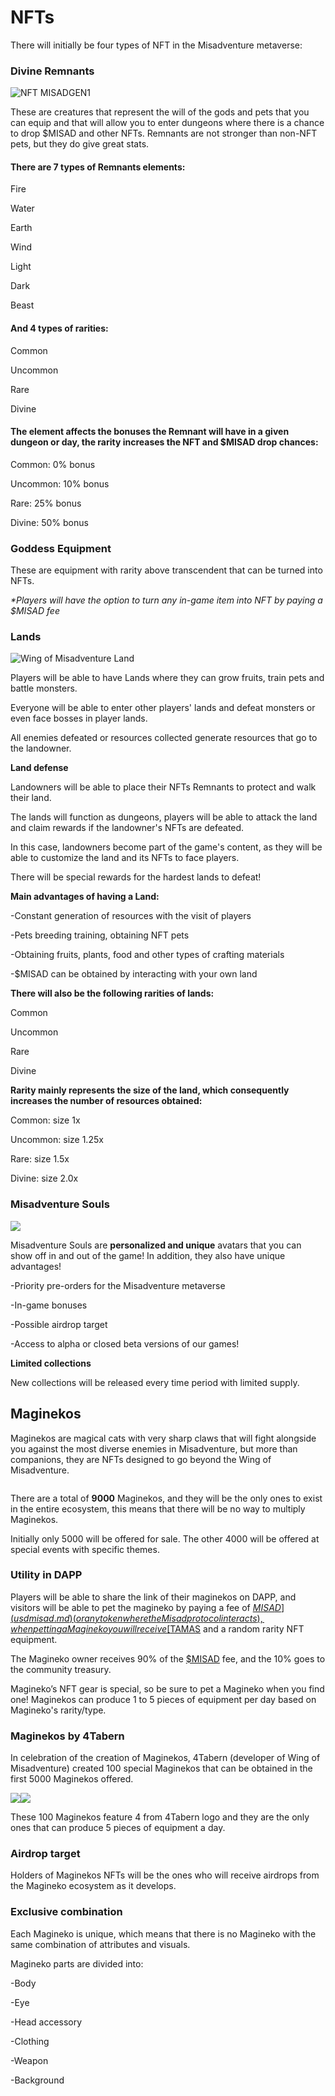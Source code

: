 # NFTs

There will initially be four types of NFT in the Misadventure metaverse:

### Divine Remnants

![NFT MISADGEN1](<../.gitbook/assets/MISADGEN1 (1).png>)

These are creatures that represent the will of the gods and pets that you can equip and that will allow you to enter dungeons where there is a chance to drop $MISAD and other NFTs. Remnants are not stronger than non-NFT pets, but they do give great stats.

#### There are 7 types of Remnants elements:

Fire

Water

Earth

Wind

Light

Dark

Beast

#### And 4 types of rarities:

Common

Uncommon

Rare

Divine

#### The element affects the bonuses the Remnant will have in a given dungeon or day, the rarity increases the NFT and $MISAD drop chances:

Common: 0% bonus

Uncommon: 10% bonus

Rare: 25% bonus

Divine: 50% bonus

### Goddess Equipment

These are equipment with rarity above transcendent that can be turned into NFTs.

_\*Players will have the option to turn any in-game item into NFT by paying a $MISAD fee_

### Lands

![Wing of Misadventure Land](<../.gitbook/assets/image (11).png>)

Players will be able to have Lands where they can grow fruits, train pets and battle monsters.

Everyone will be able to enter other players' lands and defeat monsters or even face bosses in player lands.

All enemies defeated or resources collected generate resources that go to the landowner.

**Land defense**

Landowners will be able to place their NFTs Remnants to protect and walk their land.

The lands will function as dungeons, players will be able to attack the land and claim rewards if the landowner's NFTs are defeated.

In this case, landowners become part of the game's content, as they will be able to customize the land and its NFTs to face players.

There will be special rewards for the hardest lands to defeat!

**Main advantages of having a Land:**

\-Constant generation of resources with the visit of players&#x20;

\-Pets breeding training, obtaining NFT pets

\-Obtaining fruits, plants, food and other types of crafting materials&#x20;

\-$MISAD can be obtained by interacting with your own land

**There will also be the following rarities of lands:**

Common

Uncommon

Rare

Divine

**Rarity mainly represents the size of the land, which consequently increases the number of resources obtained:**

Common: size 1x

Uncommon: size 1.25x

Rare: size 1.5x

Divine: size 2.0x

### Misadventure Souls&#x20;

![](../.gitbook/assets/Misadventure-Souls.png)

Misadventure Souls are **personalized and unique** avatars that you can show off in and out of the game! In addition, they also have unique advantages!

\-Priority pre-orders for the Misadventure metaverse

\-In-game bonuses

\-Possible airdrop target

\-Access to alpha or closed beta versions of our games!

**Limited collections**

New collections will be released every time period with limited supply.

## Maginekos

Maginekos are magical cats with very sharp claws that will fight alongside you against the most diverse enemies in Misadventure, but more than companions, they are NFTs designed to go beyond the Wing of Misadventure.

<figure><img src="../.gitbook/assets/image (1).png" alt=""><figcaption></figcaption></figure>

There are a total of **9000** Maginekos, and they will be the only ones to exist in the entire ecosystem, this means that there will be no way to multiply Maginekos.

Initially only 5000 will be offered for sale. The other 4000 will be offered at special events with specific themes.

### Utility in DAPP <a href="#5bb4" id="5bb4"></a>

Players will be able to share the link of their maginekos on DAPP, and visitors will be able to pet the magineko by paying a fee of [$MISAD](usdmisad.md) (or any token where the Misad protocol interacts), when petting a Magineko you will receive [$TAMAS](usdtamas.md) and a random rarity NFT equipment.

The Magineko owner receives 90% of the [$MISAD](usdmisad.md) fee, and the 10% goes to the community treasury.

Magineko’s NFT gear is special, so be sure to pet a Magineko when you find one! Maginekos can produce 1 to 5 pieces of equipment per day based on Magineko's rarity/type.

### Maginekos by 4Tabern

In celebration of the creation of Maginekos, 4Tabern (developer of Wing of Misadventure) created 100 special Maginekos that can be obtained in the first 5000 Maginekos offered.

![](<../.gitbook/assets/4Gato nft 2.png>)![](<../.gitbook/assets/4Gata nft 1 (1) (1).png>)

These 100 Maginekos feature 4 from 4Tabern logo and they are the only ones that can produce 5 pieces of equipment a day.

### Airdrop target

Holders of Maginekos NFTs will be the ones who will receive airdrops from the Magineko ecosystem as it develops.

### Exclusive combination

Each Magineko is unique, which means that there is no Magineko with the same combination of attributes and visuals.

Magineko parts are divided into:

\-Body

\-Eye

\-Head accessory

\-Clothing

\-Weapon

\-Background






